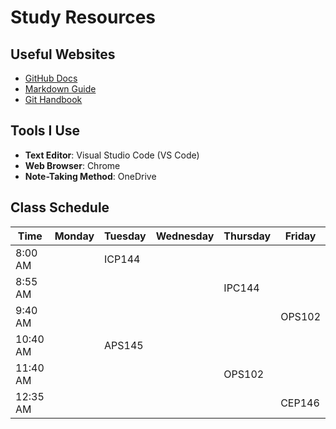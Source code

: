 # Study Resources
## Useful Websites
- [GitHub Docs](https://docs.github.com/)
- [Markdown Guide](https://www.markdownguide.org/)
- [Git Handbook](https://guides.github.com/introduction/git-handbook/)
## Tools I Use
- **Text Editor**: Visual Studio Code (VS Code)  
- **Web Browser**: Chrome  
- **Note-Taking Method**: OneDrive
## Class Schedule
| Time    | Monday | Tuesday | Wednesday | Thursday | Friday
|------   |------|---------|----------|-----------|-----------|
| 8:00 AM |      | ICP144 |           |           |           |
| 8:55 AM |      |        |           |IPC144     |           |
| 9:40 AM |      |        |           |           |OPS102      |
| 10:40 AM |      |APS145|            |           |          |
| 11:40 AM |      |        |           |OPS102    |           |
| 12:35 AM |      |        |           |           |CEP146|
